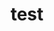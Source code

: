 ---
schema: default
title: test
organization: City of Orlando
notes: test
license: ''
category:
  - Budget / Finance
maintainer: ''
maintainer_email: ''
---